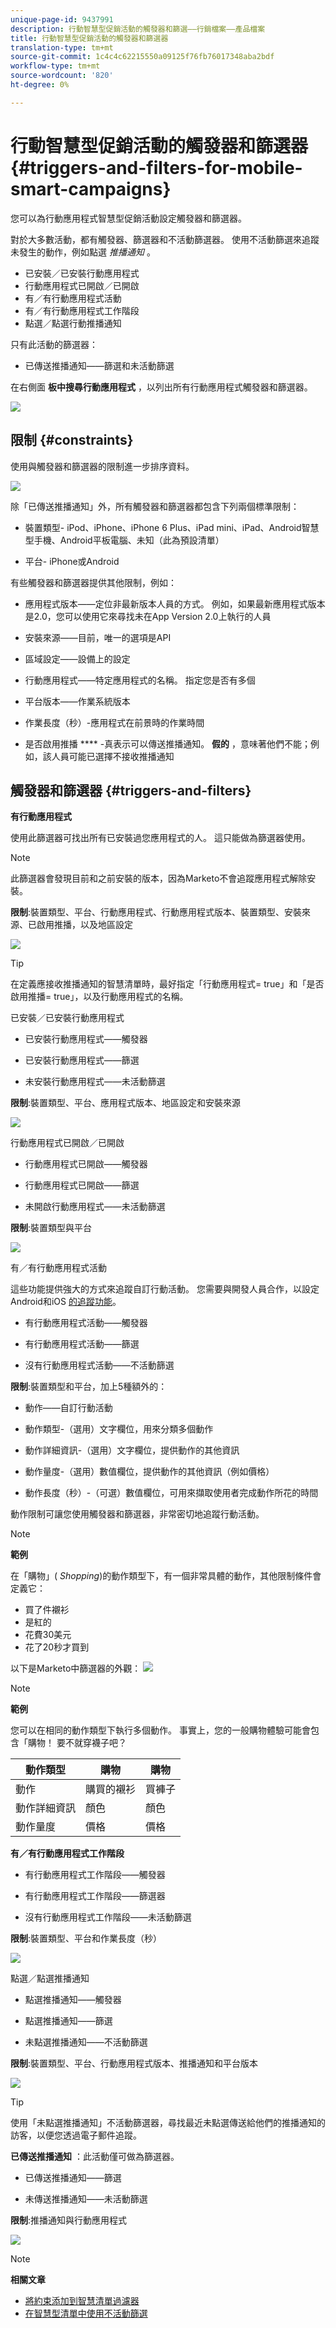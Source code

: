 ```yaml
---
unique-page-id: 9437991
description: 行動智慧型促銷活動的觸發器和篩選——行銷檔案——產品檔案
title: 行動智慧型促銷活動的觸發器和篩選器
translation-type: tm+mt
source-git-commit: 1c4c4c62215550a09125f76fb76017348aba2bdf
workflow-type: tm+mt
source-wordcount: '820'
ht-degree: 0%

---
```



# 行動智慧型促銷活動的觸發器和篩選器 {#triggers-and-filters-for-mobile-smart-campaigns}

您可以為行動應用程式智慧型促銷活動設定觸發器和篩選器。

對於大多數活動，都有觸發器、篩選器和不活動篩選器。 使用不活動篩選來追蹤未發生的動作，例如點選 *推播通知* 。

* 已安裝／已安裝行動應用程式
* 行動應用程式已開啟／已開啟
* 有／有行動應用程式活動
* 有／有行動應用程式工作階段
* 點選／點選行動推播通知

只有此活動的篩選器：

* 已傳送推播通知——篩選和未活動篩選

在右側面 **板中搜尋行動應用程式** ，以列出所有行動應用程式觸發器和篩選器。

![](assets/image2015-8-12-17-3a25-3a18.png)

## 限制 {#constraints}

使用與觸發器和篩選器的限制進一步排序資料。

![](assets/image2015-8-17-12-3a6-3a33.png)

除「已傳送推播通知」外，所有觸發器和篩選器都包含下列兩個標準限制：

* 裝置類型- iPod、iPhone、iPhone 6 Plus、iPad mini、iPad、Android智慧型手機、Android平板電腦、未知（此為預設清單）

* 平台- iPhone或Android

有些觸發器和篩選器提供其他限制，例如：

* 應用程式版本——定位非最新版本人員的方式。 例如，如果最新應用程式版本是2.0，您可以使用它來尋找未在App Version 2.0上執行的人員

* 安裝來源——目前，唯一的選項是API

* 區域設定——設備上的設定

* 行動應用程式——特定應用程式的名稱。 指定您是否有多個

* 平台版本——作業系統版本

* 作業長度（秒）-應用程式在前景時的作業時間

* 是否啟用推播 **** -真表示可以傳送推播通知。 **假的** ，意味著他們不能；例如，該人員可能已選擇不接收推播通知

## 觸發器和篩選器 {#triggers-and-filters}

**有行動應用程式**

使用此篩選器可找出所有已安裝過您應用程式的人。 這只能做為篩選器使用。

>[!NOTE]
>
>此篩選器會發現目前和之前安裝的版本，因為Marketo不會追蹤應用程式解除安裝。

**限制**:裝置類型、平台、行動應用程式、行動應用程式版本、裝置類型、安裝來源、已啟用推播，以及地區設定

![](assets/image2015-8-21-13-3a33-3a54.png)

>[!TIP]
>
>在定義應接收推播通知的智慧清單時，最好指定「行動應用程式= true」和「是否啟用推播= true」，以及行動應用程式的名稱。

已安裝／已安裝行動應用程式

* 已安裝行動應用程式——觸發器

* 已安裝行動應用程式——篩選

* 未安裝行動應用程式——未活動篩選

**限制**:裝置類型、平台、應用程式版本、地區設定和安裝來源

![](assets/image2015-8-17-13-3a11-3a3.png)

行動應用程式已開啟／已開啟

* 行動應用程式已開啟——觸發器

* 行動應用程式已開啟——篩選

* 未開啟行動應用程式——未活動篩選

**限制**:裝置類型與平台

![](assets/image2015-8-17-13-3a13-3a55.png)

有／有行動應用程式活動

這些功能提供強大的方式來追蹤自訂行動活動。 您需要與開發人員合作，以設定Android和iOS [的追](http://developers.marketo.com/documentation/mobile/installation-instructions-on-android)[蹤功能](http://developers.marketo.com/documentation/mobile/installation-instructions-on-ios)。

* 有行動應用程式活動——觸發器

* 有行動應用程式活動——篩選

* 沒有行動應用程式活動——不活動篩選

**限制**:裝置類型和平台，加上5種額外的：

* 動作——自訂行動活動

* 動作類型-（選用）文字欄位，用來分類多個動作

* 動作詳細資訊-（選用）文字欄位，提供動作的其他資訊

* 動作量度-（選用）數值欄位，提供動作的其他資訊（例如價格）

* 動作長度（秒）-（可選）數值欄位，可用來擷取使用者完成動作所花的時間

動作限制可讓您使用觸發器和篩選器，非常密切地追蹤行動活動。

>[!NOTE]
>
>**範例**
>
>在「購物」( *Shopping*)的動作類型下，有一個非常具體的動作，其他限制條件會定義它：
>
>* 買了件襯衫
>  * 是紅的
>  * 花費30美元
>  * 花了20秒才買到


以下是Marketo中篩選器的外觀：   ![](assets/image2015-8-17-13-3a16-3a12.png)

>[!NOTE]
>
>**範例**
>
>您可以在相同的動作類型下執行多個動作。 事實上，您的一般購物體驗可能會包含「購物！ 要不就穿襪子吧？
>
>| 動作類型 | 購物 | 購物 |
>|---|---|---|
>| 動作 | 購買的襯衫 | 買褲子 |
>| 動作詳細資訊 | 顏色 | 顏色 |
>| 動作量度 | 價格 | 價格 |


**有／有行動應用程式工作階段**

* 有行動應用程式工作階段——觸發器

* 有行動應用程式工作階段——篩選器

* 沒有行動應用程式工作階段——未活動篩選

**限制**:裝置類型、平台和作業長度（秒）

![](assets/image2015-8-17-13-3a18-3a34.png)

點選／點選推播通知

* 點選推播通知——觸發器

* 點選推播通知——篩選

* 未點選推播通知——不活動篩選

**限制**:裝置類型、平台、行動應用程式版本、推播通知和平台版本

![](assets/image2015-8-21-14-3a2-3a24.png)

>[!TIP]
>
>使用「未點選推播通知」不活動篩選器，尋找最近未點選傳送給他們的推播通知的訪客，以便您透過電子郵件追蹤。

**已傳送推播通知** ：此活動僅可做為篩選器。

* 已傳送推播通知——篩選

* 未傳送推播通知——未活動篩選

**限制**:推播通知與行動應用程式

![](assets/image2015-8-21-14-3a3-3a50.png)

>[!NOTE]
>
>**相關文章**
>
>* [將約束添加到智慧清單過濾器](../../../../product-docs/core-marketo-concepts/smart-lists-and-static-lists/using-smart-lists/add-a-constraint-to-a-smart-list-filter.md)
>* [在智慧型清單中使用不活動篩選](../../../../product-docs/core-marketo-concepts/smart-lists-and-static-lists/using-smart-lists/use-inactivity-filters-in-a-smart-list.md)

